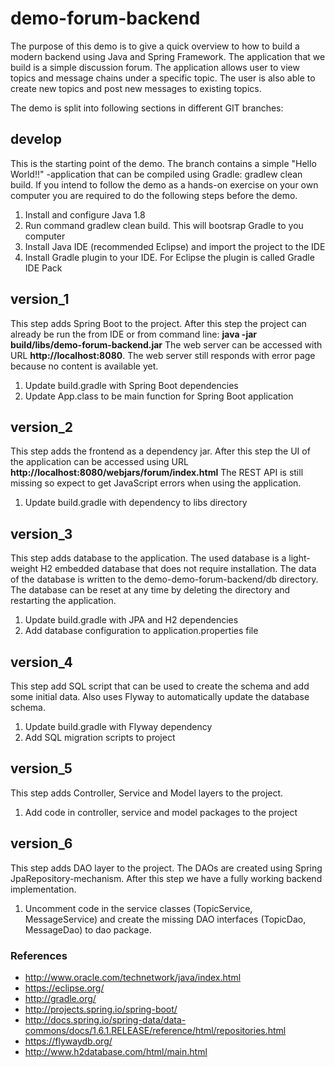 # demo-forum-backend

The purpose of this demo is to give a quick overview to how to build a modern backend using Java and Spring Framework. The application that we build is a simple discussion forum. The application allows user to view topics and message chains under a specific topic. The user is also able to create new topics and post new messages to existing topics.

The demo is split into following sections in different GIT branches:


## develop
This is the starting point of the demo. The branch contains a simple "Hello World!!" -application that can be compiled using Gradle: gradlew clean build. If you intend to follow the demo as a hands-on exercise on your own computer you are required to do the following steps before the demo.

1. Install and configure Java 1.8
2. Run command gradlew clean build. This will bootsrap Gradle to you computer
3. Install Java IDE (recommended Eclipse) and import the project to the IDE
4. Install Gradle plugin to your IDE. For Eclipse the plugin is called Gradle IDE Pack


## version_1
This step adds Spring Boot to the project. After this step the project can already be run the from IDE or from command line: **java -jar build/libs/demo-forum-backend.jar**
The web server can be accessed with URL **http://localhost:8080**. The web server still responds with error page because no content is available yet.

1. Update build.gradle with Spring Boot dependencies
2. Update App.class to be main function for Spring Boot application


## version_2
This step adds the frontend as a dependency jar. After this step the UI of the application can be accessed using URL **http://localhost:8080/webjars/forum/index.html**
The REST API is still missing so expect to get JavaScript errors when using the application.

1. Update build.gradle with dependency to libs directory


## version_3
This step adds database to the application. The used database is a light-weight H2 embedded database that does not require installation. The data of the database is written to the demo-demo-forum-backend/db directory. The database can be reset at any time by deleting the directory and restarting the application.

1. Update build.gradle with JPA and H2 dependencies
2. Add database configuration to application.properties file


## version_4
This step add SQL script that can be used to create the schema and add some initial data. Also uses Flyway to automatically update the database schema.

1. Update build.gradle with Flyway dependency
2. Add SQL migration scripts to project


## version_5
This step adds Controller, Service and Model layers to the project.

1. Add code in controller, service and model packages to the project


## version_6
This step adds DAO layer to the project. The DAOs are created using Spring JpaRepository-mechanism. After this step we have a fully working backend implementation.

1. Uncomment code in the service classes (TopicService, MessageService) and create the missing DAO interfaces (TopicDao, MessageDao) to dao package.


### References
- http://www.oracle.com/technetwork/java/index.html
- https://eclipse.org/
- http://gradle.org/
- http://projects.spring.io/spring-boot/
- http://docs.spring.io/spring-data/data-commons/docs/1.6.1.RELEASE/reference/html/repositories.html
- https://flywaydb.org/
- http://www.h2database.com/html/main.html
